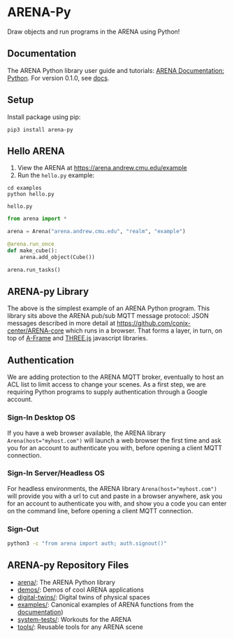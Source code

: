 # ARENA-Py
Draw objects and run programs in the ARENA using Python!

## Documentation
The ARENA Python library user guide and tutorials: [ARENA Documentation: Python](https://conix-center.github.io/ARENA/content/python/). For version 0.1.0, see [docs](./docs).

## Setup
Install package using pip:
```shell
pip3 install arena-py
```

## Hello ARENA
1. View the ARENA at https://arena.andrew.cmu.edu/example
1. Run the `hello.py` example:
```shell
cd examples
python hello.py
```

`hello.py`
```python
from arena import *

arena = Arena("arena.andrew.cmu.edu", "realm", "example")

@arena.run_once
def make_cube():
    arena.add_object(Cube())

arena.run_tasks()
```

## ARENA-py Library
The above is the simplest example of an ARENA Python program. This library sits above the ARENA pub/sub MQTT
message protocol: JSON messages described in more detail at https://github.com/conix-center/ARENA-core which runs in a browser.
That forms a layer, in turn, on top of [A-Frame](https://aframe.io/) and [THREE.js](http://threejs.org/) javascript libraries.

## Authentication
We are adding protection to the ARENA MQTT broker, eventually to host an ACL list to limit access to change your scenes. As a first step, we are requiring Python programs to supply authentication through a Google account.
### Sign-In Desktop OS
If you have a web browser available, the ARENA library `Arena(host="myhost.com")` will launch a web browser the first time and ask you for an account to authenticate you with, before opening a client MQTT connection.
### Sign-In Server/Headless OS
For headless environments, the ARENA library `Arena(host="myhost.com")` will provide you with a url to cut and paste in a browser anywhere, ask you for an account to authenticate you with, and show you a code you can enter on the command line, before opening a client MQTT connection.
### Sign-Out
```bash
python3 -c "from arena import auth; auth.signout()"
```

## ARENA-py Repository Files
- [arena/](arena/): The ARENA Python library
- [demos/](demos/): Demos of cool ARENA applications
- [digital-twins/](digital-twins/): Digital twins of physical spaces
- [examples/](examples/): Canonical examples of ARENA functions from the [documentation](https://conix-center.github.io/ARENA/content/python/))
- [system-tests/](system-tests/): Workouts for the ARENA
- [tools/](tools/): Reusable tools for any ARENA scene
